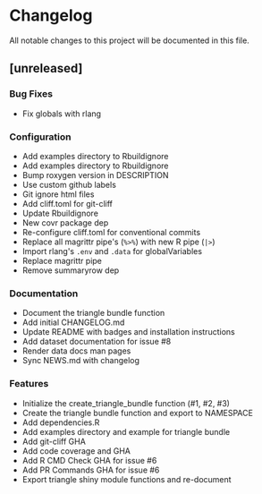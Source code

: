 # Changelog
All notable changes to this project will be documented in this file.

## [unreleased]

### Bug Fixes

- Fix globals with rlang

### Configuration

- Add examples directory to Rbuildignore
- Add examples directory to Rbuildignore
- Bump roxygen version in DESCRIPTION
- Use custom github labels
- Git ignore html files
- Add cliff.toml for git-cliff
- Update Rbuildignore
- New covr package dep
- Re-configure cliff.toml for conventional commits
- Replace all magrittr pipe's (`%>%`) with new R pipe (`|>`)
- Import rlang's `.env` and `.data` for globalVariables
- Replace magrittr pipe
- Remove summaryrow dep

### Documentation

- Document the triangle bundle function
- Add initial CHANGELOG.md
- Update README with badges and installation instructions
- Add dataset documentation for issue #8
- Render data docs man pages
- Sync NEWS.md with changelog

### Features

- Initialize the create_triangle_bundle function (#1, #2, #3)
- Create the triangle bundle function and export to NAMESPACE
- Add dependencies.R
- Add examples directory and example for triangle bundle
- Add git-cliff GHA
- Add code coverage and GHA
- Add R CMD Check GHA for issue #6
- Add PR Commands GHA for issue #6
- Export triangle shiny module functions and re-document

<!-- generated by git-cliff -->
